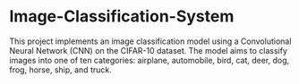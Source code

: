 # Image-Classification-System

This project implements an image classification model using a Convolutional Neural Network (CNN) on the CIFAR-10 dataset. The model aims to classify images into one of ten categories: airplane, automobile, bird, cat, deer, dog, frog, horse, ship, and truck.
